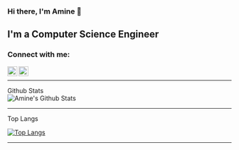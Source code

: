 ### Hi there, I'm Amine 👋

## I'm a Computer Science Engineer

<!-- - 🔭 I’m currently working on a [Flask project]()! -->
<!-- - 🌱 I’m currently learning Symfony -->
<!-- - 🥅 2021 Goals: Contribute more to fast.ai project -->
<!-- - ⚡ ToDo: Learn Ansible -->

### Connect with me:

<!-- [<img align="left" alt="Frlm.com" width="22px" src="https://raw.githubusercontent.com/iconic/open-iconic/master/svg/globe.svg" />](https://mahamdiamine.github.io/) -->
[<img align="left" alt="Frlm | Twitter" width="22px" src="https://cdn.jsdelivr.net/npm/simple-icons@v3/icons/twitter.svg" />](https://twitter.com/MahamdiAmine)
[<img align="left" alt="codeSTACKr | LinkedIn" width="22px" src="https://cdn.jsdelivr.net/npm/simple-icons@v3/icons/linkedin.svg" />](https://www.linkedin.com/in/mahamdimohammed/)

<br />

---

  <summary> Github Stats</summary>

  <img align="center" alt="Amine's Github Stats" src="https://github-readme-stats.vercel.app/api?username=MahamdiAmine&show_icons=true&hide_border=true" />

---

  <summary>Top Langs </summary>

[![Top Langs](https://github-readme-stats.vercel.app/api/top-langs/?username=MahamdiAmine)](https://github.com/anuraghazra/github-readme-stats)

---
